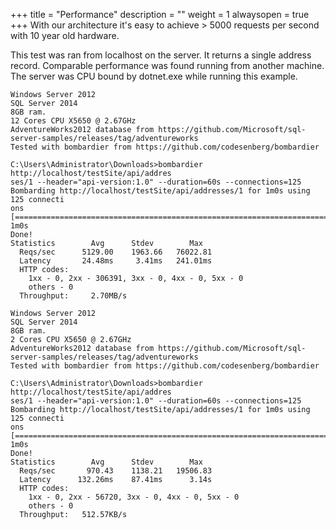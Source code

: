 ﻿+++
title = "Performance"
description = ""
weight = 1
alwaysopen = true
+++
With our architecture it's easy to achieve > 5000 requests per second with 10 year old hardware. 

This test was ran from localhost on the server. It returns a single address record.
Comparable performance was found running from another machine. 
The server was CPU bound by dotnet.exe while running this example.


```
Windows Server 2012
SQL Server 2014
8GB ram.
12 Cores CPU X5650 @ 2.67GHz 
AdventureWorks2012 database from https://github.com/Microsoft/sql-server-samples/releases/tag/adventureworks
Tested with bombardier from https://github.com/codesenberg/bombardier

C:\Users\Administrator\Downloads>bombardier http://localhost/testSite/api/addres
ses/1 --header="api-version:1.0" --duration=60s --connections=125
Bombarding http://localhost/testSite/api/addresses/1 for 1m0s using 125 connecti
ons
[========================================================================] 1m0s
Done!
Statistics        Avg      Stdev        Max
  Reqs/sec      5129.00    1963.66   76022.81
  Latency       24.48ms     3.41ms   241.01ms
  HTTP codes:
    1xx - 0, 2xx - 306391, 3xx - 0, 4xx - 0, 5xx - 0
    others - 0
  Throughput:     2.70MB/s
```


```
Windows Server 2012
SQL Server 2014
8GB ram.
2 Cores CPU X5650 @ 2.67GHz 
AdventureWorks2012 database from https://github.com/Microsoft/sql-server-samples/releases/tag/adventureworks
Tested with bombardier from https://github.com/codesenberg/bombardier

C:\Users\Administrator\Downloads>bombardier http://localhost/testSite/api/addres
ses/1 --header="api-version:1.0" --duration=60s --connections=125
Bombarding http://localhost/testSite/api/addresses/1 for 1m0s using 125 connecti
ons
[========================================================================] 1m0s
Done!
Statistics        Avg      Stdev        Max
  Reqs/sec       970.43    1138.21   19506.83
  Latency      132.26ms    87.41ms      3.14s
  HTTP codes:
    1xx - 0, 2xx - 56720, 3xx - 0, 4xx - 0, 5xx - 0
    others - 0
  Throughput:   512.57KB/s
```
